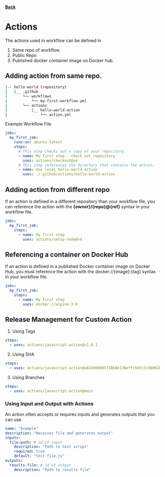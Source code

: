 #### [Back](./README.md)

# Actions

The actions used in workflow can be defined in

1. Same repo of workflow.
2. Public Repo
3. Published docker container image on Docker hub.

## Adding action from same repo.

```bash
|-- hello-world (repository)
|   |__ .github
|       └── workflows
|           └── my-first-workflow.yml
|       └── actions
|           |__ hello-world-action
|               └── action.yml
```

Example Workflow File

```yaml
jobs:
  my_first_job:
    runs-on: ubuntu-latest
    steps:
      # This step checks out a copy of your repository.
      - name: My first step - check out repository
        uses: actions/checkout@v4
      # This step references the directory that contains the action.
      - name: Use local hello-world-action
        uses: ./.github/actions/hello-world-action
```

## Adding action from different repo

If an action is defined in a different repository than your workflow file, you can reference the action with the **{owner}/{repo}@{ref}** syntax in your workflow file.

```yaml
jobs:
  my_first_job:
    steps:
      - name: My first step
        uses: actions/setup-node@v4
```

## Referencing a container on Docker Hub
If an action is defined in a published Docker container image on Docker Hub, you must reference the action with the docker://{image}:{tag} syntax in your workflow file.

```yaml
jobs:
  my_first_job:
    steps:
      - name: My first step
        uses: docker://alpine:3.8
```

## Release Management for Custom Action
1.  Using Tags
```yaml
steps:
  - uses: actions/javascript-action@v1.0.1
```

2.  Using SHA
```yaml
steps:
  - uses: actions/javascript-action@a824008085750b8e136effc585c3cd6082bd575f
```

3.  Using Branches
```yaml
steps:
  - uses: actions/javascript-action@main
```

### Using Input and Output with Actions
An action often accepts or requires inputs and generates outputs that you can use. 
```yaml
name: "Example"
description: "Receives file and generates output"
inputs:
  file-path: # id of input
    description: "Path to test script"
    required: true
    default: "test-file.js"
outputs:
  results-file: # id of output
    description: "Path to results file"

```